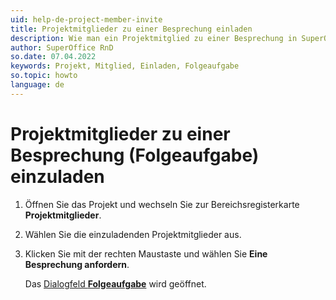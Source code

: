 ```yaml
---
uid: help-de-project-member-invite
title: Projektmitglieder zu einer Besprechung einladen
description: Wie man ein Projektmitglied zu einer Besprechung in SuperOffice einlädt
author: SuperOffice RnD
so.date: 07.04.2022
keywords: Projekt, Mitglied, Einladen, Folgeaufgabe
so.topic: howto
language: de
---
```


# Projektmitglieder zu einer Besprechung (Folgeaufgabe) einzuladen

1. Öffnen Sie das Projekt und wechseln Sie zur Bereichsregisterkarte **Projektmitglieder**.
2. Wählen Sie die einzuladenden Projektmitglieder aus.
3. Klicken Sie mit der rechten Maustaste und wählen Sie **Eine Besprechung anfordern**.

    Das [Dialogfeld **Folgeaufgabe**][1] wird geöffnet.

<!-- Referenced links -->
[1]: ../../../diary/learn/screen/dialog-for-followups.md
